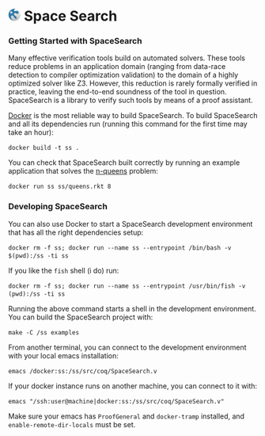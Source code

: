 <img src="https://raw.githubusercontent.com/konne88/SpaceSearch/master/logo/logo.png" width="25px"> Space Search
================

### Getting Started with SpaceSearch

Many effective verification tools build on automated solvers. These tools reduce
problems in an application domain (ranging from data-race detection to compiler
optimization validation) to the domain of a highly optimized solver like Z3.
However, this reduction is rarely formally verified in practice, leaving the
end-to-end soundness of the tool in question.  SpaceSearch is a library to
verify such tools by means of a proof assistant. 

[Docker][docker] is the most reliable way to build SpaceSearch. To build
SpaceSearch and all its dependencies run (running this command for the first time
may take an hour):

    docker build -t ss .

You can check that SpaceSearch built correctly by running an example application
that solves the [n-queens][queens] problem:

    docker run ss ss/queens.rkt 8

[queens]: https://en.wikipedia.org/wiki/Eight_queens_puzzle 
[docker]: https://docs.docker.com/engine/installation/

### Developing SpaceSearch

You can also use Docker to start a SpaceSearch development environment that has
all the right dependencies setup: 

    docker rm -f ss; docker run --name ss --entrypoint /bin/bash -v $(pwd):/ss -ti ss

If you like the `fish` shell (i do) run:

    docker rm -f ss; docker run --name ss --entrypoint /usr/bin/fish -v (pwd):/ss -ti ss

Running the above command starts a shell in the development environment. You can
build the SpaceSearch project with:

    make -C /ss examples

From another terminal, you can connect to the development environment with your local emacs installation:

    emacs /docker:ss:/ss/src/coq/SpaceSearch.v

If your docker instance runs on another machine, you can connect to it with:

    emacs "/ssh:user@machine|docker:ss:/ss/src/coq/SpaceSearch.v"

Make sure your emacs has `ProofGeneral` and `docker-tramp` installed, and 
`enable-remote-dir-locals` must be set.
